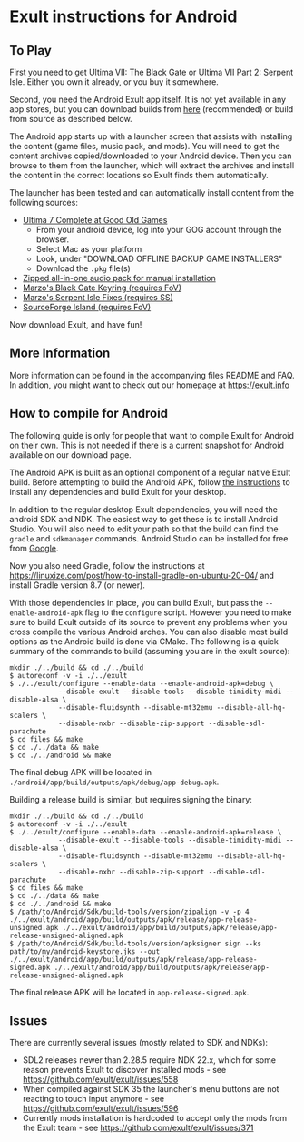 # Exult instructions for Android

## To Play
First you need to get Ultima VII: The Black Gate or Ultima VII Part 2: Serpent Isle. Either you own it already, or you buy it somewhere.

Second, you need the Android Exult app itself.  It is not yet available in any app stores, but you can download builds from [here](https://exult.info/download.php) (recommended) or build from source as described below.

The Android app starts up with a launcher screen that assists with installing the content (game files, music pack, and mods).  You will need to get the content archives copied/downloaded to your Android device.  Then you can browse to them from the launcher, which will extract the archives and install the content in the correct locations so Exult finds them automatically.

The launcher has been tested and can automatically install content from the following sources:
- [Ultima 7 Complete at Good Old Games](https://www.gog.com/game/ultima_7_complete)
  - From your android device, log into your GOG account through the browser.
  - Select Mac as your platform
  - Look, under "DOWNLOAD OFFLINE BACKUP GAME INSTALLERS"
  - Download the `.pkg` file(s)
- [Zipped all-in-one audio pack for manual installation](http://prdownloads.sourceforge.net/exult/exult_audio.zip)
- [Marzo's Black Gate Keyring (requires FoV)](https://exult.info/snapshots/Keyring.zip)
- [Marzo's Serpent Isle Fixes (requires SS)](https://exult.info/snapshots/Sifixes.zip)
- [SourceForge Island (requires FoV)](https://exult.info/snapshots/SFisland.zip)

Now download Exult, and have fun!

## More Information

More information can be found in the accompanying files README and FAQ.  In addition, you might want to check out our homepage at https://exult.info

## How to compile for Android

The following guide is only for people that want to compile Exult for Android on their own. This is not needed if there is a current snapshot for Android available on our download page.

The Android APK is built as an optional component of a regular native Exult build. Before attempting to build the Android APK, follow [the instructions](..//INSTALL) to install any dependencies and build Exult for your desktop.

In addition to the regular desktop Exult dependencies, you will need the android SDK and NDK. The easiest way to get these is to install Android Studio. You will also need to edit your path so that the build can find the `gradle` and `sdkmanager` commands.  Android Studio can be installed for free from [Google](https://developer.android.com/studio).

Now you also need Gradle, follow the instructions at https://linuxize.com/post/how-to-install-gradle-on-ubuntu-20-04/ and install Gradle version 8.7 (or newer).

With those dependencies in place, you can build Exult, but pass the `--enable-android-apk` flag to the `configure` script. However you need to make sure to build Exult outside of its source to prevent any problems when you cross compile the various Android arches. You can also disable most build options as the Android build is done via CMake. 
The following is a quick summary of the commands to build (assuming you are in the exult source):

```
mkdir ./../build && cd ./../build
$ autoreconf -v -i ./../exult
$ ./../exult/configure --enable-data --enable-android-apk=debug \
            --disable-exult --disable-tools --disable-timidity-midi --disable-alsa \
            --disable-fluidsynth --disable-mt32emu --disable-all-hq-scalers \
            --disable-nxbr --disable-zip-support --disable-sdl-parachute
$ cd files && make
$ cd ./../data && make
$ cd ./../android && make
```
The final debug APK will be located in `./android/app/build/outputs/apk/debug/app-debug.apk`.

Building a release build is similar, but requires signing the binary:

```
mkdir ./../build && cd ./../build
$ autoreconf -v -i ./../exult
$ ./../exult/configure --enable-data --enable-android-apk=release \
            --disable-exult --disable-tools --disable-timidity-midi --disable-alsa \
            --disable-fluidsynth --disable-mt32emu --disable-all-hq-scalers \
            --disable-nxbr --disable-zip-support --disable-sdl-parachute
$ cd files && make
$ cd ./../data && make
$ cd ./../android && make
$ /path/to/Android/Sdk/build-tools/version/zipalign -v -p 4 ./../exult/android/app/build/outputs/apk/release/app-release-unsigned.apk ./../exult/android/app/build/outputs/apk/release/app-release-unsigned-aligned.apk
$ /path/to/Android/Sdk/build-tools/version/apksigner sign --ks path/to/my/android-keystore.jks --out ./../exult/android/app/build/outputs/apk/release/app-release-signed.apk ./../exult/android/app/build/outputs/apk/release/app-release-unsigned-aligned.apk

```
The final release APK will be located in `app-release-signed.apk`.

## Issues

There are currently several issues (mostly related to SDK and NDKs):
- SDL2 releases newer than 2.28.5 require NDK 22.x, which for some reason prevents Exult to discover installed mods - see https://github.com/exult/exult/issues/558
- When compiled against SDK 35 the launcher's menu buttons are not reacting to touch input anymore - see https://github.com/exult/exult/issues/596
- Currently mods installation is hardcoded to accept only the mods from the Exult team - see https://github.com/exult/exult/issues/371
